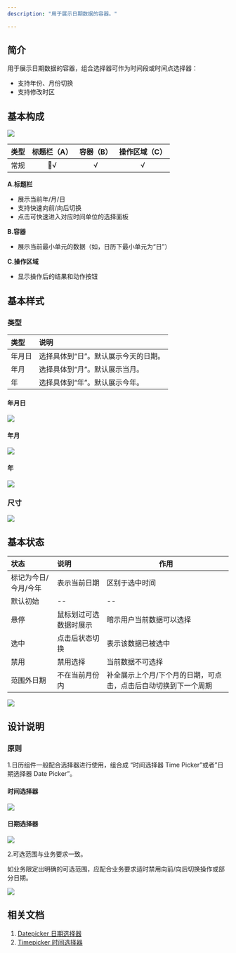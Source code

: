```yaml
---
description: "用于展示日期数据的容器。"

---
```


## 简介

用于展示日期数据的容器，组合选择器可作为时间段或时间点选择器：

- 支持年份、月份切换
- 支持修改时区

## 基本构成

![](https://www-s.ucloud.cn/2022/08/9b38618601181739161d2b4398c093ff_1660729245594.png)

<!--图片存储路径为images下新建元素名文件夹，例/images/Name/pic.png-->

| 类型 | 标题栏（A） | 容器（B） | 操作区域（C） |
| :--: | :---------: | :-------: | :-----------: |
| 常规 |      √      |     √     |       √       |

**A.标题栏**

- 展示当前年/月/日
- 支持快速向前/向后切换
- 点击可快速进入对应时间单位的选择面板

**B.容器**

- 展示当前最小单元的数据（如，日历下最小单元为“日”）

**C.操作区域**

- 显示操作后的结果和动作按钮

  

## 基本样式

### 类型

<!--图片存储路径为images下新建元素名文件夹，例/images/Name/pic.png-->

| 类型   | 说明                                 |
| :----- | :----------------------------------- |
| 年月日 | 选择具体到“日”。默认展示今天的日期。 |
| 年月   | 选择具体到“月”。默认展示当月。       |
| 年     | 选择具体到“年”。默认展示今年。       |

#### 年月日

![](https://www-s.ucloud.cn/2022/08/408728f9953c913ba3c3104790df61e4_1660729245597.png)

#### 年月

![](https://www-s.ucloud.cn/2022/08/d81260123e70f88be8b84c70533e318b_1660729245601.png)

#### 年

![](https://www-s.ucloud.cn/2022/08/b53ff24cacd143def23d29ca635357a8_1660729245606.png)

### 尺寸

![](https://www-s.ucloud.cn/2022/08/9ba3cdb74e97c11812a6847dec43470d_1660729245615.png)



## 基本状态

| 状态                 | 说明                   | 作用                                                         |
| :------------------- | :--------------------- | ------------------------------------------------------------ |
| 标记为今日/今月/今年 | 表示当前日期           | 区别于选中时间                                               |
| 默认初始             | --                     | --                                                           |
| 悬停                 | 鼠标划过可选数据时展示 | 暗示用户当前数据可以选择                                     |
| 选中                 | 点击后状态切换         | 表示该数据已被选中                                           |
| 禁用                 | 禁用选择               | 当前数据不可选择                                             |
| 范围外日期           | 不在当前月份内         | 补全展示上个月/下个月的日期，可点击，点击后自动切换到下一个周期 |

![](https://www-s.ucloud.cn/2022/08/0b235e52efed7a15ce239836e685db82_1660729336128.png)



## 设计说明

### 原则

1.日历组件一般配合选择器进行使用，组合成 “时间选择器 Time Picker”或者”日期选择器 Date Picker”。

#### 时间选择器

![](https://www-s.ucloud.cn/2022/08/67a30a689e39571a3ced8dbc1c75537a_1660729336140.png)

#### 日期选择器

![](https://www-s.ucloud.cn/2022/08/f156b021dc81a88f27919c73b2ec2c43_1660729336144.png)

2.可选范围与业务要求一致。

如业务限定出明确的可选范围，应配合业务要求适时禁用向前/向后切换操作或部分日期。

![](https://www-s.ucloud.cn/2022/08/74259d8bcc490c0d9c946b0d75e291c5_1660729336147.png)

<!--

## 主题

| 内容 | 值           | 默认值  |
| :--- | :----------- | :------ |
| icon | icon/nothing | nothing |
| icon | icon/nothing | nothing |

-->

## 相关文档
1. [Datepicker 日期选择器](/component/Datepicker/)
2. [Timepicker 时间选择器](/component/Timepicker/)
